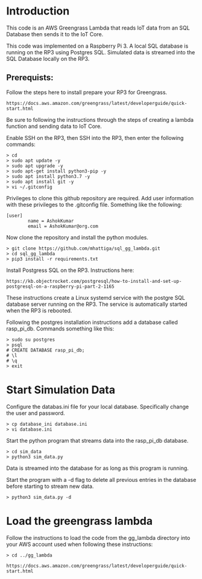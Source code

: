 # Introduction

This code is an AWS Greengrass Lambda that reads IoT data from an SQL Database then sends it to the IoT Core. 

This code was implemented on a Raspberry Pi 3. A local SQL database is running on the RP3 using Postgres SQL. Simulated data is streamed into the SQL Database locally on the RP3.

## Prerequists:

Follow the steps here to install prepare your RP3 for Greengrass.

~~~
https://docs.aws.amazon.com/greengrass/latest/developerguide/quick-start.html
~~~

Be sure to following the instructions through the steps of creating a lambda function and sending data to IoT Core.

Enable SSH on the RP3, then SSH into the RP3, then enter the following commands:

~~~
> cd
> sudo apt update -y
> sudo apt upgrade -y
> sudo apt-get install python3-pip -y
> sudo apt install python3.7 -y
> sudo apt install git -y
> vi ~/.gitconfig
~~~

Privileges to clone this github repository are required. Add user information with these privileges to the .gitconfig file. Something like the following:

~~~
[user]
        name = AshokKumar
        email = AshokKumar@org.com
~~~

Now clone the repository and install the python modules.

~~~
> git clone https://github.com/mhattiga/sql_gg_lambda.git
> cd sql_gg_lambda
> pip3 install -r requirements.txt
~~~

Install Postgress SQL on the RP3. Instructions here:

~~~
https://kb.objectrocket.com/postgresql/how-to-install-and-set-up-postgresql-on-a-raspberry-pi-part-2-1165
~~~

These instructions create a Linux systemd service with the postgre SQL database server running on the RP3. The service is automatically started when the RP3 is rebooted.

Following the postgres installation instructions add a database called rasp_pi_db. Commands something like this:

~~~
> sudo su postgres
> psql
# CREATE DATABASE rasp_pi_db;
# \l
# \q
> exit
~~~

# Start Simulation Data

Configure the databas.ini file for your local database. Specifically change the user and password.

~~~
> cp database_ini database.ini
> vi database.ini
~~~

Start the python program that streams data into the rasp_pi_db database.

~~~
> cd sim_data
> python3 sim_data.py
~~~

Data is streamed into the database for as long as this program is running.

Start the program with a -d flag to delete all previous entries in the database before starting to stream new data.

~~~
> python3 sim_data.py -d
~~~

# Load the greengrass lambda

Follow the instructions to load the code from the gg_lambda directory into your AWS account used when following these instructions:

~~~
> cd ../gg_lambda
~~~

~~~
https://docs.aws.amazon.com/greengrass/latest/developerguide/quick-start.html
~~~
